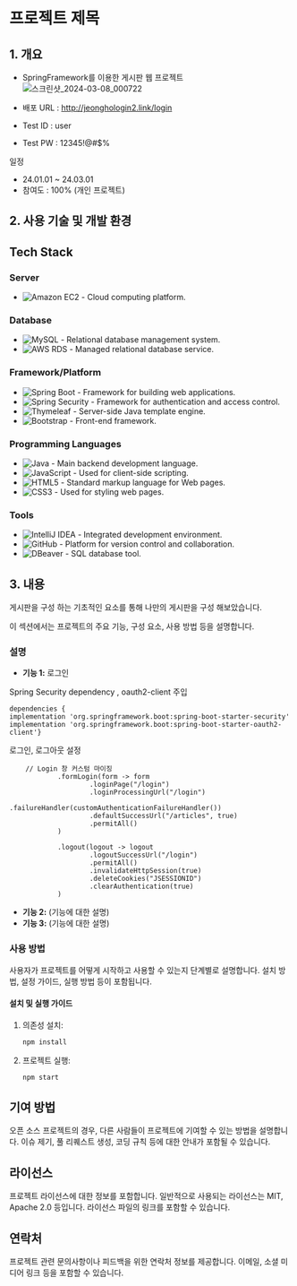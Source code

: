 # 프로젝트 제목

## 1. 개요

* SpringFramework를 이용한 게시판 웹 프로젝트
![스크린샷_2024-03-08_000722](https://github.com/jeongho22/Board_personal/assets/96859291/44d69743-010f-4b1f-9c92-298bfd31d8d5)

* 배포 URL : http://jeonghologin2.link/login
* Test ID : user
* Test PW : 12345!@#$%



일정
* 24.01.01 ~ 24.03.01
* 참여도 : 100% (개인 프로젝트)

## 2. 사용 기술 및 개발 환경

## Tech Stack


### Server
- ![Amazon EC2](https://img.shields.io/badge/Amazon%20EC2-FF9900?style=for-the-badge&logo=Amazon%20EC2&logoColor=white) - Cloud computing platform.

### Database
- ![MySQL](https://img.shields.io/badge/MySQL-4479A1?style=for-the-badge&logo=MySQL&logoColor=white) - Relational database management system.
- ![AWS RDS](https://img.shields.io/badge/AWS%20RDS-FF9900?style=for-the-badge&logo=amazonaws&logoColor=white) - Managed relational database service.

### Framework/Platform
- ![Spring Boot](https://img.shields.io/badge/springboot-6DB33F.svg?&style=for-the-badge&logo=springboot&logoColor=FFFFFF) - Framework for building web applications.
- ![Spring Security](https://img.shields.io/badge/Spring%20Security-6DB33F?style=for-the-badge&logo=Spring%20Security&logoColor=white) - Framework for authentication and access control.
- ![Thymeleaf](https://img.shields.io/badge/Thymeleaf-005F0F?style=for-the-badge&logo=Thymeleaf&logoColor=white) - Server-side Java template engine.
- ![Bootstrap](https://img.shields.io/badge/Bootstrap-563D7C?style=for-the-badge&logo=bootstrap&logoColor=white) - Front-end framework.

### Programming Languages
- ![Java](https://img.shields.io/badge/Java-007396.svg?&style=for-the-badge&logo=Java&logoColor=white) - Main backend development language.
- ![JavaScript](https://img.shields.io/badge/javascript-F7DF1E.svg?&style=for-the-badge&logo=javascript&logoColor=FFFFFF) - Used for client-side scripting.
- ![HTML5](https://img.shields.io/badge/html5-E34F26.svg?&style=for-the-badge&logo=html5&logoColor=FFFFFF) - Standard markup language for Web pages.
- ![CSS3](https://img.shields.io/badge/css3-1572B6.svg?&style=for-the-badge&logo=css3&logoColor=FFFFFF+) - Used for styling web pages.

### Tools
- ![IntelliJ IDEA](https://img.shields.io/badge/IntelliJ-000000?style=for-the-badge&logo=intellijidea&logoColor=white) - Integrated development environment.
- ![GitHub](https://img.shields.io/badge/GitHub-100000?style=for-the-badge&logo=github&logoColor=white) - Platform for version control and collaboration.
- ![DBeaver](https://img.shields.io/badge/DBeaver-A1A1A1?style=for-the-badge&logo=DBeaver&logoColor=white) - SQL database tool.



## 3. 내용

게시판을 구성 하는 기초적인 요소를 통해 나만의 게시판을 구성 해보았습니다.

이 섹션에서는 프로젝트의 주요 기능, 구성 요소, 사용 방법 등을 설명합니다. 

### 설명

- **기능 1:**  로그인
  
Spring Security dependency , oauth2-client 주입


	dependencies {
	implementation 'org.springframework.boot:spring-boot-starter-security'
	implementation 'org.springframework.boot:spring-boot-starter-oauth2-client'}

로그인, 로그아웃 설정

  		// Login 창 커스텀 마이징 
                .formLogin(form -> form
                        .loginPage("/login") 
                        .loginProcessingUrl("/login")  
                        .failureHandler(customAuthenticationFailureHandler()) 
                        .defaultSuccessUrl("/articles", true)
                        .permitAll()
                )

                .logout(logout -> logout
                        .logoutSuccessUrl("/login")
                        .permitAll()
                        .invalidateHttpSession(true)
                        .deleteCookies("JSESSIONID")
                        .clearAuthentication(true)
                )

  
  
- **기능 2:** (기능에 대한 설명)
- **기능 3:** (기능에 대한 설명)


























### 사용 방법

사용자가 프로젝트를 어떻게 시작하고 사용할 수 있는지 단계별로 설명합니다. 설치 방법, 설정 가이드, 실행 방법 등이 포함됩니다.

#### 설치 및 실행 가이드

1. 의존성 설치:

    ```bash
    npm install
    ```

2. 프로젝트 실행:

    ```bash
    npm start
    ```

## 기여 방법

오픈 소스 프로젝트의 경우, 다른 사람들이 프로젝트에 기여할 수 있는 방법을 설명합니다. 이슈 제기, 풀 리퀘스트 생성, 코딩 규칙 등에 대한 안내가 포함될 수 있습니다.

## 라이선스

프로젝트 라이선스에 대한 정보를 포함합니다. 일반적으로 사용되는 라이선스는 MIT, Apache 2.0 등입니다. 라이선스 파일의 링크를 포함할 수 있습니다.

## 연락처

프로젝트 관련 문의사항이나 피드백을 위한 연락처 정보를 제공합니다. 이메일, 소셜 미디어 링크 등을 포함할 수 있습니다.
